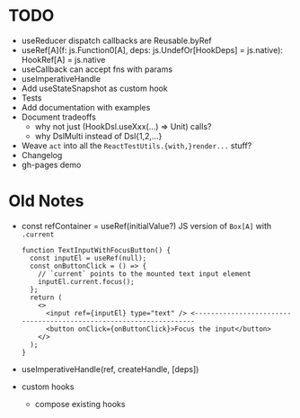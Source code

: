 TODO
=========================================================================================

* useReducer dispatch callbacks are Reusable.byRef
* useRef[A](f: js.Function0[A], deps: js.UndefOr[HookDeps] = js.native): HookRef[A] = js.native
* useCallback can accept fns with params
* useImperativeHandle
* Add useStateSnapshot as custom hook
* Tests
* Add documentation with examples
* Document tradeoffs
  * why not just (HookDsl.useXxx(...) => Unit) calls?
  * why DslMulti instead of Dsl{1,2,...}
* Weave `act` into all the `ReactTestUtils.{with,}render...` stuff?
* Changelog
* gh-pages demo


Old Notes
=========================================================================================

* const refContainer = useRef(initialValue?)
  JS version of `Box[A]` with `.current`
  ```
  function TextInputWithFocusButton() {
    const inputEl = useRef(null);
    const onButtonClick = () => {
      // `current` points to the mounted text input element
      inputEl.current.focus();
    };
    return (
      <>
        <input ref={inputEl} type="text" /> <-------------------------------------------------------------------
        <button onClick={onButtonClick}>Focus the input</button>
      </>
    );
  }
  ```

* useImperativeHandle(ref, createHandle, [deps])

* custom hooks
  * compose existing hooks
